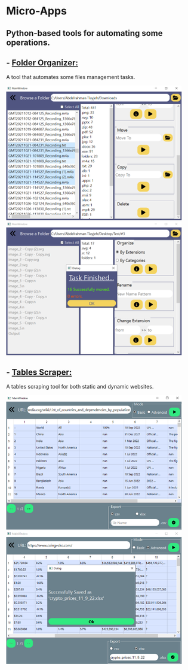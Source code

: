 # Micro-Apps
## Python-based tools for automating some operations.


## - <a href='https://github.com/Abdelrahman-tlayjeh/Micro-Apps/tree/main/folder-organizer'>Folder Organizer:<a/>
A tool that automates some files management tasks.

<p float="left">
    <img src="folder-organizer/imgs/img_4.png" width="470px">
    <img src="folder-organizer/imgs/img_5.png" width="470px">
</p>
  
  
## - <a href='https://github.com/Abdelrahman-tlayjeh/Micro-Apps/tree/main/tables-scraper'>Tables Scraper:<a/>
A tables scraping tool for both static and dynamic websites.

<p float="left">
    <img src="tables-scraper/imgs/img_4.png" width="470px">
    <img src="tables-scraper/imgs/img_6.png" width="470px">
</p>
